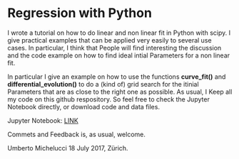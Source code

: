 # Regression with Python

I wrote a tutorial on how to do linear and non linear fit in Python with scipy. I give practical examples that can be applied very easily to several use cases. In particular, I think that People will find interesting the discussion and the code example on how to find ideal intial Parameters for a non linear fit.

In particular I give an example on how to use the functions **curve_fit()** and **differential_evolution()** to do a (kind of) grid search for the itinial Parameters that are as close to the right one as possible.
As usual, I Keep all my code on this github respository. So feel free to check the Jupyter Notebook directly, or download code and data files.

Jupyter Notebook: [LINK](https://github.com/michelucci/Regression-with-Python/blob/master/(Non)%20linear%20fit%20in%20Python.ipynb)

Commets and Feedback is, as usual, welcome.

Umberto Michelucci
18 July 2017, Zürich.
